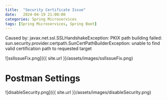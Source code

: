 ```yaml
---
title:  "Security Certificate Issue"
date:   2024-04-19 21:00:00
categories: Spring Microservices
tags: [Spring Microservices, Spring Boot]
---
```


Caused by: javax.net.ssl.SSLHandshakeException: PKIX path building failed: sun.security.provider.certpath.SunCertPathBuilderException: unable to find valid certification path to requested target

![sslIssueFix.png]({{ site.url }}/assets/images/sslIssueFix.png)

# Postman Settings
![disableSecurity.png]({{ site.url }}/assets/images/disableSecurity.png)